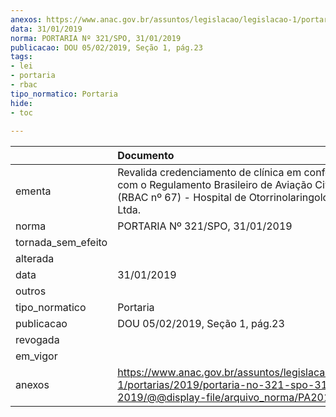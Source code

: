 ```yaml
---
anexos: https://www.anac.gov.br/assuntos/legislacao/legislacao-1/portarias/2019/portaria-no-321-spo-31-01-2019/@@display-file/arquivo_norma/PA2019-0321.pdf
data: 31/01/2019
norma: PORTARIA Nº 321/SPO, 31/01/2019
publicacao: DOU 05/02/2019, Seção 1, pág.23
tags:
- lei
- portaria
- rbac
tipo_normatico: Portaria
hide: 
- toc 
 
---
```


|                    | Documento                                                                                                                                                             |
|:-------------------|:----------------------------------------------------------------------------------------------------------------------------------------------------------------------|
| ementa             | Revalida credenciamento de clínica em conformidade com o Regulamento Brasileiro de Aviação Civil nº 67 (RBAC nº 67) - Hospital de Otorrinolaringologia do Piaui Ltda. |
| norma              | PORTARIA Nº 321/SPO, 31/01/2019                                                                                                                                       |
| tornada_sem_efeito |                                                                                                                                                                       |
| alterada           |                                                                                                                                                                       |
| data               | 31/01/2019                                                                                                                                                            |
| outros             |                                                                                                                                                                       |
| tipo_normatico     | Portaria                                                                                                                                                              |
| publicacao         | DOU 05/02/2019, Seção 1, pág.23                                                                                                                                       |
| revogada           |                                                                                                                                                                       |
| em_vigor           |                                                                                                                                                                       |
| anexos             | https://www.anac.gov.br/assuntos/legislacao/legislacao-1/portarias/2019/portaria-no-321-spo-31-01-2019/@@display-file/arquivo_norma/PA2019-0321.pdf                   |